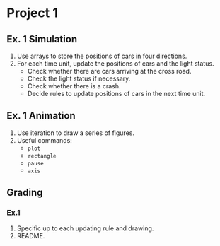 # Project 1

## Ex. 1 Simulation

1. Use arrays to store the positions of cars in four directions.
2. For each time unit, update the positions of cars and the light status.
   * Check whether there are cars arriving at the cross road.
   * Check the light status if necessary.
   * Check whether there is a crash.
   * Decide rules to update positions of cars in the next time unit.

## Ex. 1 Animation

1. Use iteration to draw a series of figures.
2. Useful commands:
   * `plot`
   * `rectangle`
   * `pause`
   * `axis`

## Grading

### Ex.1

1. Specific up to each updating rule and drawing.
2. README.